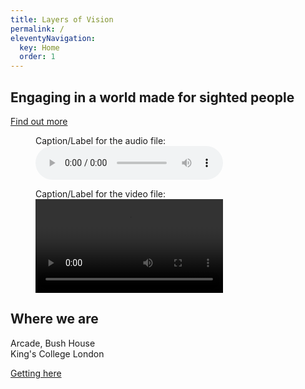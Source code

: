 ```yaml
---
title: Layers of Vision
permalink: /
eleventyNavigation:
  key: Home
  order: 1
---
```


<h2>Engaging in a world made for sighted people</h2>

<a class="button" href="#">Find out more</a>

<!-- Audio block -->
<figure>
  <figcaption>Caption/Label for the audio file:</figcaption>
  <audio controls src="/media/file.mp3">
    <a href="/media/file.mp3"> Download audio </a>
  </audio>
</figure>

<!-- Video block -->
<figure>
  <figcaption>Caption/Label for the video file:</figcaption>
  <video controls>
    <source src="/media/video.webm" type="video/webm">
    <source src="/media/video.mp4" type="video/mp4">
    Download the <a href="/media/video.webm">WEBM</a>
    or <a href="/media/video.mp4">MP4</a> video.
</video>
</figure>

<h2>Where we are</h2>

<p class="large-font">Arcade, Bush House<br>
King's College London</p>

<a class="button" href="#">Getting here</a>
